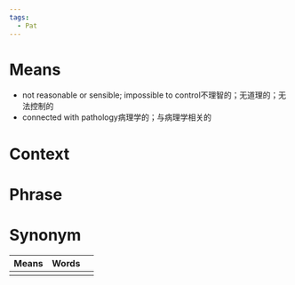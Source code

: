 ```yaml
---
tags:
  - Pat
---
```

# Means
- not reasonable or sensible; impossible to control不理智的；无道理的；无法控制的
- connected with pathology病理学的；与病理学相关的
# Context

# Phrase

# Synonym
| Means | Words |     |
| ----- | ----- | --- |
|       |       |     |
